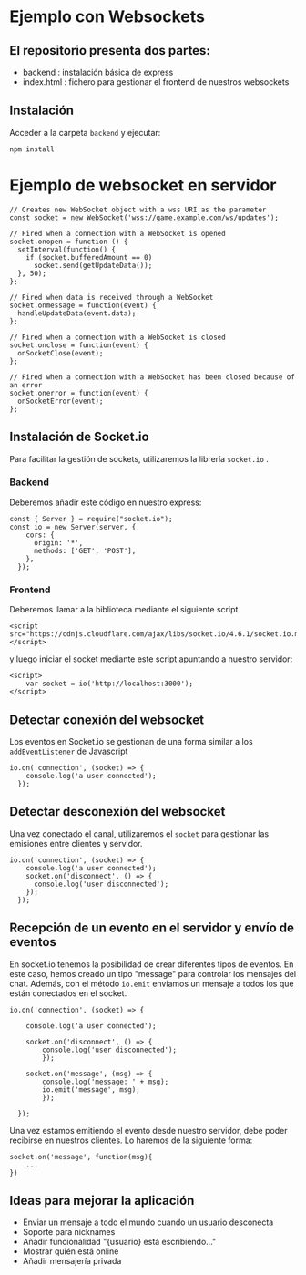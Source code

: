 # Ejemplo con Websockets

## El repositorio presenta dos partes:

-   backend : instalación básica de express
-   index.html : fichero para gestionar el frontend de nuestros websockets

## Instalación

Acceder a la carpeta `backend` y ejecutar:

```
npm install
```

# Ejemplo de websocket en servidor

```
// Creates new WebSocket object with a wss URI as the parameter
const socket = new WebSocket('wss://game.example.com/ws/updates');

// Fired when a connection with a WebSocket is opened
socket.onopen = function () {
  setInterval(function() {
    if (socket.bufferedAmount == 0)
      socket.send(getUpdateData());
  }, 50);
};

// Fired when data is received through a WebSocket
socket.onmessage = function(event) {
  handleUpdateData(event.data);
};

// Fired when a connection with a WebSocket is closed
socket.onclose = function(event) {
  onSocketClose(event);
};

// Fired when a connection with a WebSocket has been closed because of an error
socket.onerror = function(event) {
  onSocketError(event);
};
```

## Instalación de Socket.io

Para facilitar la gestión de sockets, utilizaremos la librería `socket.io` .

### Backend

Deberemos añadir este código en nuestro express:

```
const { Server } = require("socket.io");
const io = new Server(server, {
    cors: {
      origin: '*',
      methods: ['GET', 'POST'],
    },
  });
```

### Frontend

Deberemos llamar a la biblioteca mediante el siguiente script

```
<script src="https://cdnjs.cloudflare.com/ajax/libs/socket.io/4.6.1/socket.io.min.js"></script>
```

y luego iniciar el socket mediante este script apuntando a nuestro servidor:

```
<script>
    var socket = io('http://localhost:3000');
</script>
```

## Detectar conexión del websocket

Los eventos en Socket.io se gestionan de una forma similar a los `addEventListener` de Javascript

```
io.on('connection', (socket) => {
    console.log('a user connected');
  });
```

## Detectar desconexión del websocket

Una vez conectado el canal, utilizaremos el `socket` para gestionar las emisiones entre clientes y servidor.

```
io.on('connection', (socket) => {
    console.log('a user connected');
    socket.on('disconnect', () => {
      console.log('user disconnected');
    });
  });
```

## Recepción de un evento en el servidor y envío de eventos

En socket.io tenemos la posibilidad de crear diferentes tipos de eventos. En este caso, hemos creado un tipo "message" para controlar los mensajes del chat.
Además, con el método `io.emit` enviamos un mensaje a todos los que están conectados en el socket.

```
io.on('connection', (socket) => {

    console.log('a user connected');

    socket.on('disconnect', () => {
        console.log('user disconnected');
        });

    socket.on('message', (msg) => {
        console.log('message: ' + msg);
        io.emit('message', msg);
        });

  });
```

Una vez estamos emitiendo el evento desde nuestro servidor, debe poder recibirse en nuestros clientes. Lo haremos de la siguiente forma:

```
socket.on('message', function(msg){
    ...
})
```

## Ideas para mejorar la aplicación

-   Enviar un mensaje a todo el mundo cuando un usuario desconecta
-   Soporte para nicknames
-   Añadir funcionalidad "{usuario} está escribiendo…"
-   Mostrar quién está online
-   Añadir mensajería privada
